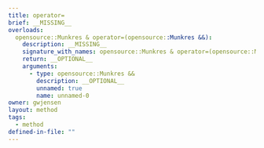 ```yaml
---
title: operator=
brief: __MISSING__
overloads:
  opensource::Munkres & operator=(opensource::Munkres &&):
    description: __MISSING__
    signature_with_names: opensource::Munkres & operator=(opensource::Munkres &&)
    return: __OPTIONAL__
    arguments:
      - type: opensource::Munkres &&
        description: __OPTIONAL__
        unnamed: true
        name: unnamed-0
owner: gwjensen
layout: method
tags:
  - method
defined-in-file: ""
---
```

